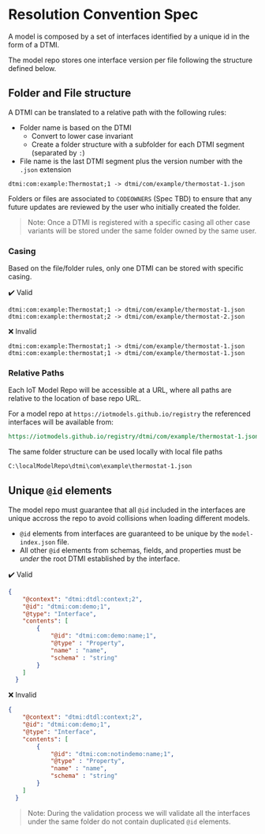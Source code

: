 # Resolution Convention Spec

A model is composed by a set of interfaces identified by a unique id in the form of a DTMI.

The model repo stores one interface version per file following the structure defined below.

## Folder and File structure

A DTMI can be translated to a relative path with the following rules:

- Folder name is based on the DTMI
  - Convert to lower case invariant
  - Create a folder structure with a subfolder for each DTMI segment (separated by `:`)
- File name is the last DTMI segment plus the version number with the `.json` extension

```text
dtmi:com:example:Thermostat;1 -> dtmi/com/example/thermostat-1.json
```

Folders or files are associated to `CODEOWNERS` (Spec TBD) to ensure that any future updates are reviewed by the user who initially created the folder.

>Note: Once a DTMI is registered with a specific casing all other case variants will be stored under the same folder owned by the same user.

### Casing

Based on the file/folder rules, only one DTMI can be stored with specific casing.

:heavy_check_mark: Valid

```text
dtmi:com:example:Thermostat;1 -> dtmi/com/example/thermostat-1.json
dtmi:com:example:thermostat;2 -> dtmi/com/example/thermostat-2.json
```

:x: Invalid

```text
dtmi:com:example:Thermostat;1 -> dtmi/com/example/thermostat-1.json
dtmi:com:example:thermostat;1 -> dtmi/com/example/thermostat-1.json
```

### Relative Paths

Each IoT Model Repo will be accessible at a URL, where all paths are relative to the location of base repo URL.

For a model repo at `https://iotmodels.github.io/registry` the referenced interfaces will be available from:

```rest
https://iotmodels.github.io/registry/dtmi/com/example/thermostat-1.json
```

The same folder structure can be used locally with local file paths

```rest
C:\localModelRepo\dtmi\com\example\thermostat-1.json
```

## Unique `@id` elements

The model repo must guarantee that all `@id` included in the interfaces are unique accross the repo to avoid collisions when loading different models.

- `@id` elements from interfaces are guaranteed to be unique by the `model-index.json` file.
- All other `@id` elements from schemas, fields, and properties must be _under_ the root DTMI established by the interface.

:heavy_check_mark: Valid

```json
{
    "@context": "dtmi:dtdl:context;2",
    "@id": "dtmi:com:demo;1",
    "@type": "Interface",
    "contents": [
        {
            "@id": "dtmi:com:demo:name;1",
            "@type" : "Property",
            "name" : "name",
            "schema" : "string"
        }
    ]
  }
```

:x: Invalid

```json
{
    "@context": "dtmi:dtdl:context;2",
    "@id": "dtmi:com:demo;1",
    "@type": "Interface",
    "contents": [
        {
            "@id": "dtmi:com:notindemo:name;1",
            "@type" : "Property",
            "name" : "name",
            "schema" : "string"
        }
    ]
  }
```

>Note: During the validation process we will validate all the interfaces under the same folder do not contain duplicated `@id` elements.

